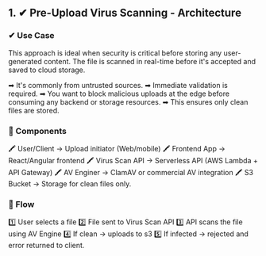 ## 1. ✔ Pre-Upload Virus Scanning - Architecture

### ✔ Use Case

This approach is ideal when security is critical before storing any user-generated content. The file is scanned in real-time before it's accepted and saved to cloud storage.

➡ It's commonly from untrusted sources.
➡ Immediate validation is required.
➡ You want to block malicious uploads at the edge before consuming any backend or storage resources.
➡ This ensures only clean files are stored.

### 🎯 Components

🖍 User/Client -> Upload initiator (Web/mobile)
🖍 Frontend App -> React/Angular frontend
🖍 Virus Scan API -> Serverless API (AWS Lambda + API Gateway)
🖍 AV Enginer -> ClamAV or commercial AV integration
🖍 S3 Bucket -> Storage for clean files only.

### 📌 Flow

1️⃣ User selects a file
2️⃣ File sent to Virus Scan API
3️⃣ API scans the file using AV Engine
4️⃣ If clean -> uploads to s3
5️⃣ If infected -> rejected and error returned to client.